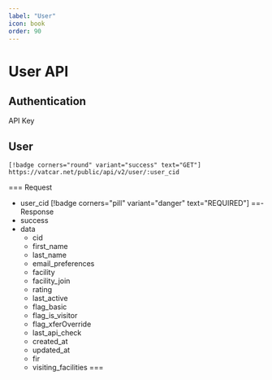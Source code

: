 ```yaml
---
label: "User"
icon: book
order: 90
---
```


# User API

## Authentication

API Key

## User

```
[!badge corners="round" variant="success" text="GET"] https://vatcar.net/public/api/v2/user/:user_cid
```

=== Request
- user_cid [!badge corners="pill" variant="danger" text="REQUIRED"]
==- Response
- success
- data
    - cid
    - first_name
    - last_name
    - email_preferences
    - facility
    - facility_join
    - rating
    - last_active
    - flag_basic
    - flag_is_visitor
    - flag_xferOverride
    - last_api_check
    - created_at
    - updated_at
    - fir
    - visiting_facilities
===